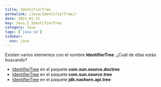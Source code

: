 ```yaml
---
title: IdentifierTree
permalink: /Java/IdentifierTree//
date: 2021-01-11
key: Java.I.IdentifierTree
category: Java
tags: ['java se']
sidebar: 
  nav: java
---
```


Existen varios elementos con el nombre **IdentifierTree**. ¿Cuál de ellas estás buscando?
<ul>
<li><a href="/Java/IdentifierTree-com-sun-source-doctree/">IdentifierTree</a> en el paquete <strong>com.sun.source.doctree</strong></li>
<li><a href="/Java/IdentifierTree-com-sun-source-tree/">IdentifierTree</a> en el paquete <strong>com.sun.source.tree</strong></li>
<li><a href="/Java/IdentifierTree-jdk-nashorn-api-tree/">IdentifierTree</a> en el paquete <strong>jdk.nashorn.api.tree</strong></li>
<ul>
